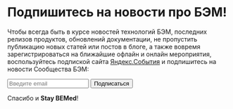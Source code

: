 # Подпишитесь на новости про БЭМ!

Чтобы всегда быть в курсе новостей технологий БЭМ, последних релизов продуктов, обновлений документации, не пропустить публикацию новых статей или постов в блоге, а также вовремя зарегистрироваться на ближайшие офлайн и онлайн мероприятия, воспользуйтесь подпиской сайта [Яндекс.События](https://events.yandex.ru) и подпишитесь на новости Сообщества БЭМ:

<form action="https://api.test1f.tech.yandex.ru/178668/subscribe/" method="POST">
    <span class="input input_theme_islands input_size_m i-bem" data-bem='{"input":{}}'><span class="input__box"><input class="input__control" placeholder="Введите email"/></span></span> 
    <button class="button button_theme_islands button_size_m button_view_action button_type_submit button__control i-bem" data-bem='{"button":{}}' role="button" type="submit"><span class="button__text">Подписаться</span></button> 
</form>

Спасибо и **Stay BEMed**!
